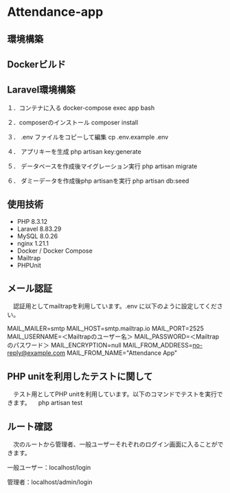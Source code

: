 # Attendance-app

## 環境構築

## Dockerビルド

## Laravel環境構築
１．コンテナに入る
docker-compose exec app bash

２．composerのインストール
composer install

３． .env ファイルをコピーして編集
cp .env.example .env

４． アプリキーを生成
php artisan key:generate

５． データベースを作成後マイグレーション実行
php artisan migrate

６． ダミーデータを作成後php artisanを実行
php artisan db:seed


## 使用技術

- PHP 8.3.12
- Laravel 8.83.29
- MySQL 8.0.26
- nginx 1.21.1
- Docker / Docker Compose
- Mailtrap
- PHPUnit

## メール認証
　認証用としてmailtrapを利用しています。.env に以下のように設定してください。

MAIL_MAILER=smtp
MAIL_HOST=smtp.mailtrap.io
MAIL_PORT=2525
MAIL_USERNAME=＜Mailtrapのユーザー名＞
MAIL_PASSWORD=＜Mailtrapのパスワード＞
MAIL_ENCRYPTION=null
MAIL_FROM_ADDRESS=no-reply@example.com
MAIL_FROM_NAME="Attendance App"

## PHP unitを利用したテストに関して
　テスト用としてPHP unitを利用しています。以下のコマンドでテストを実行できます。
　php artisan test

## ルート確認
　次のルートから管理者、一般ユーザーそれぞれのログイン画面に入ることができます。

一般ユーザー：localhost/login

管理者：localhost/admin/login